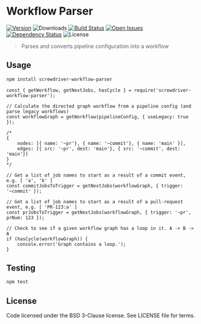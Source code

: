 # Workflow Parser
[![Version][npm-image]][npm-url] ![Downloads][downloads-image] [![Build Status][status-image]][status-url] [![Open Issues][issues-image]][issues-url] [![Dependency Status][daviddm-image]][daviddm-url] ![License][license-image]

> Parses and converts pipeline configuration into a workflow

## Usage

```bash
npm install screwdriver-workflow-parser
```

```
const { getWorkflow, getNextJobs, hasCycle } = require('screwdriver-workflow-parser');

// Calculate the directed graph workflow from a pipeline config (and parse legacy workflows)
const workflowGraph = getWorkflow(pipelineConfig, { useLegacy: true });

/* 
{ 
    nodes: [{ name: '~pr'}, { name: '~commit'}, { name: 'main' }], 
    edges: [{ src: '~pr', dest: 'main'}, { src: '~commit', dest: 'main'}] 
}
*/

// Get a list of job names to start as a result of a commit event, e.g. [ 'a', 'b' ]
const commitJobsToTrigger = getNextJobs(workflowGraph, { trigger: '~commit' });

// Get a list of job names to start as a result of a pull-request event, e.g. [ 'PR-123:a' ]
const prJobsToTrigger = getNextJobs(workflowGraph, { trigger: '~pr', prNum: 123 });

// Check to see if a given workflow graph has a loop in it. A -> B -> A
if (hasCycle(workflowGraph)) {
    console.error('Graph contains a loop.');
}
```

## Testing

```bash
npm test
```

## License

Code licensed under the BSD 3-Clause license. See LICENSE file for terms.

[npm-image]: https://img.shields.io/npm/v/screwdriver-workflow-parser.svg
[npm-url]: https://npmjs.org/package/screwdriver-workflow-parser
[downloads-image]: https://img.shields.io/npm/dt/screwdriver-workflow-parser.svg
[license-image]: https://img.shields.io/npm/l/screwdriver-workflow-parser.svg
[issues-image]: https://img.shields.io/github/issues/screwdriver-cd/workflow-parser.svg
[issues-url]: https://github.com/screwdriver-cd/workflow-parser/issues
[status-image]: https://cd.screwdriver.cd/pipelines/352/badge
[status-url]: https://cd.screwdriver.cd/pipelines/352
[daviddm-image]: https://david-dm.org/screwdriver-cd/workflow-parser.svg?theme=shields.io
[daviddm-url]: https://david-dm.org/screwdriver-cd/workflow-parser
